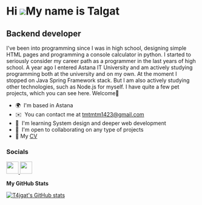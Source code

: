Hi ![](https://user-images.githubusercontent.com/18350557/176309783-0785949b-9127-417c-8b55-ab5a4333674e.gif)My name is Talgat
========================================================================================================================================

Backend developer
-----------------

I've been into programming since I was in high school, designing simple HTML pages and programming a console calculator in python. I started to seriously consider my career path as a programmer in the last years of high school. A year ago I entered Astana IT University and am actively studying programming both at the university and on my own. At the moment I stopped on Java Spring Framework stack. But I am also actively studying other technologies, such as Node.js for myself. I have quite a few pet projects, which you can see here. Welcome💫

*   🌍  I'm based in Astana
*   ✉️  You can contact me at [tmtmtm1423@gmail.com](mailto:tmtmtm1423@gmail.com)
*   🧠  I'm learning System design and deeper web development
*   🤝  I'm open to collaborating on any type of projects
*   📃  My [CV](https://drive.google.com/file/d/1R8ZcGrtgMNdW8mrhtt-CamlPVvRkcr9Q/view?usp=sharing)
                    
### Socials

<p align="left">
<a href="https://www.github.com/T4jgat" target="_blank" rel="noreferrer">
<picture>
<source media="(prefers-color-scheme: dark)" srcset="https://raw.githubusercontent.com/danielcranney/readme-generator/main/public/icons/socials/github-dark.svg" />
<source media="(prefers-color-scheme: light)" srcset="https://raw.githubusercontent.com/danielcranney/readme-generator/main/public/icons/socials/github.svg" />
<img src="https://raw.githubusercontent.com/danielcranney/readme-generator/main/public/icons/socials/github.svg" width="32" height="32" />
</picture>
</a>
<a href="https://www.linkedin.com/in/talgat-mukhtarov-323436240/" target="_blank" rel="noreferrer">
<picture>
<source media="(prefers-color-scheme: dark)" srcset="https://raw.githubusercontent.com/danielcranney/readme-generator/main/public/icons/socials/linkedin-dark.svg" />
<source media="(prefers-color-scheme: light)" srcset="https://raw.githubusercontent.com/danielcranney/readme-generator/main/public/icons/socials/linkedin.svg" />
<img src="https://raw.githubusercontent.com/danielcranney/readme-generator/main/public/icons/socials/linkedin.svg" width="32" height="32" />
</picture>
</a>
</p>

<b>My GitHub Stats</b>

<a href="http://www.github.com/T4jgat"><img src="https://github-readme-stats.vercel.app/api?username=T4jgat&show_icons=true&hide=stars,issues,&count_private=true&title_color=0891b2&text_color=ffffff&icon_color=14b8a6&bg_color=27272a&hide_border=true&show_icons=true" alt="T4jgat's GitHub stats" /></a>
